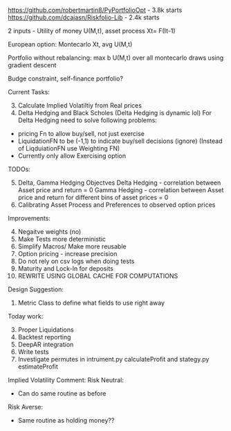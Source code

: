 https://github.com/robertmartin8/PyPortfolioOpt - 3.8k starts
https://github.com/dcajasn/Riskfolio-Lib - 2.4k starts

2 inputs -
Utility of money U(M,t),
asset process Xt= F(It-1)

European option:
Montecarlo Xt, avg U(M,t)

Portfolio without rebalancing:
max b U(M,t) over all montecarlo draws using gradient descent

Budge constraint, self-finance portfolio?

Current Tasks:

3. Calculate Implied Volatiltiy from Real prices
4. Delta Hedging and Black Scholes (Delta Hedging is dynamic lol)
   For Delta Hedging need to solve following problems:

- pricing Fn to allow buy/sell, not just exercise
- LiquidationFN to be (-1,1) to indicate buy/sell decisions (ignore)
  (Instead of LiqduiationFN use Weighting FN)
- Currently only allow Exercising option

TODOs:

5. Delta, Gamma Hedging Objectves
   Delta Hedging - correlation between Asset price and return = 0
   Gamma Hedging - correlation between Asset price and return for different bins of asset prices = 0
6. Calibrating Asset Process and Preferences to observed option prices

Improvements:

4. Negaitve weights (no)
5. Make Tests more deterministic
6. Simplify Macros/ Make more reusable
7. Option pricing - increase precision
8. Do not rely on csv logs when doing tests
9. Maturity and Lock-In for deposits
10. REWRITE USING GLOBAL CACHE FOR COMPUTATIONS

Design Suggestion:

1. Metric Class to define what fields to use right away

Today work:

3. Proper Liquidations
4. Backtest reporting
5. DeepAR integration
6. Write tests
7. Investigate permutes in intrument.py calculateProfit and stategy.py estimateProfit

Implied Volatility Comment:
Risk Neutral:

- Can do same routine as before

Risk Averse:

- Same routine as holding money??

